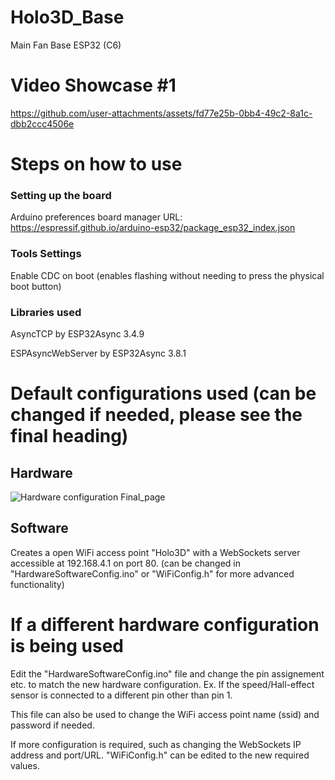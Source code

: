 # Holo3D_Base
Main Fan Base ESP32 (C6)

# Video Showcase #1
https://github.com/user-attachments/assets/fd77e25b-0bb4-49c2-8a1c-dbb2ccc4506e

# Steps on how to use
### Setting up the board
Arduino preferences board manager URL: https://espressif.github.io/arduino-esp32/package_esp32_index.json

### Tools Settings
  Enable CDC on boot (enables flashing without needing to press the physical boot button)
### Libraries used
AsyncTCP by ESP32Async 3.4.9

ESPAsyncWebServer by ESP32Async 3.8.1


# Default configurations used (can be changed if needed, please see the final heading)
## Hardware
![Hardware configuration Final_page](https://github.com/user-attachments/assets/4b55402b-b4bf-4689-ad56-7bb81c7a7709)


## Software
Creates a open WiFi access point "Holo3D" with a WebSockets server accessible at 192.168.4.1 on port 80. (can be changed in "HardwareSoftwareConfig.ino" or "WiFiConfig.h" for more advanced functionality)

# If a different hardware configuration is being used
Edit the "HardwareSoftwareConfig.ino" file and change the pin assignement etc. to match the new hardware configuration.
Ex. If the speed/Hall-effect sensor is connected to a different pin other than pin 1.

This file can also be used to change the WiFi access point name (ssid) and password if needed.

If more configuration is required, such as changing the WebSockets IP address and port/URL. "WiFiConfig.h" can be edited to the new required values.




